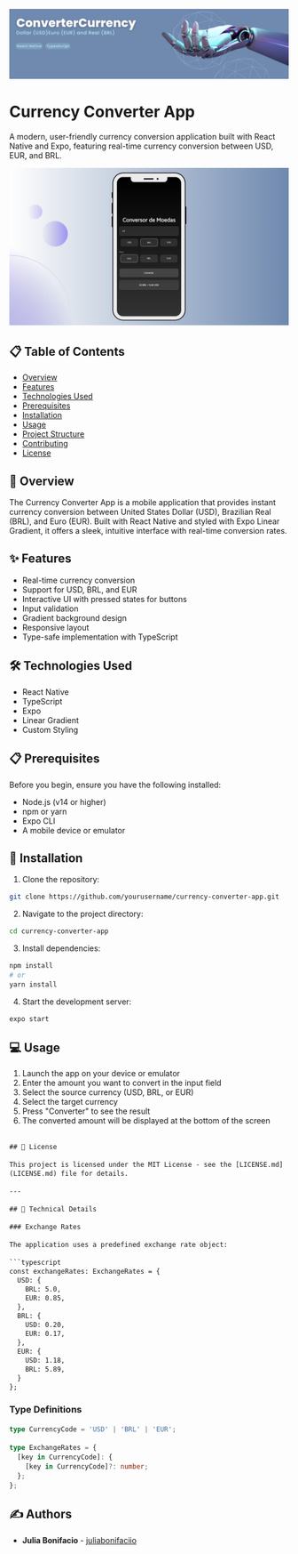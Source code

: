 ![Banner](./src/assets/images/banner.png)

# Currency Converter App

A modern, user-friendly currency conversion application built with React Native and Expo, featuring real-time currency conversion between USD, EUR, and BRL.

![Project Illustration](./src/assets/images/project-illustration.png)

## 📋 Table of Contents

- [Overview](#overview)
- [Features](#features)
- [Technologies Used](#technologies-used)
- [Prerequisites](#prerequisites)
- [Installation](#installation)
- [Usage](#usage)
- [Project Structure](#project-structure)
- [Contributing](#contributing)
- [License](#license)

## 🌟 Overview

The Currency Converter App is a mobile application that provides instant currency conversion between United States Dollar (USD), Brazilian Real (BRL), and Euro (EUR). Built with React Native and styled with Expo Linear Gradient, it offers a sleek, intuitive interface with real-time conversion rates.

## ✨ Features

- Real-time currency conversion
- Support for USD, BRL, and EUR
- Interactive UI with pressed states for buttons
- Input validation
- Gradient background design
- Responsive layout
- Type-safe implementation with TypeScript

## 🛠 Technologies Used

- React Native
- TypeScript
- Expo
- Linear Gradient
- Custom Styling

## 📋 Prerequisites

Before you begin, ensure you have the following installed:

- Node.js (v14 or higher)
- npm or yarn
- Expo CLI
- A mobile device or emulator

## 🚀 Installation

1. Clone the repository:
```bash
git clone https://github.com/yourusername/currency-converter-app.git
```

2. Navigate to the project directory:
```bash
cd currency-converter-app
```

3. Install dependencies:
```bash
npm install
# or
yarn install
```

4. Start the development server:
```bash
expo start
```

## 💻 Usage

1. Launch the app on your device or emulator
2. Enter the amount you want to convert in the input field
3. Select the source currency (USD, BRL, or EUR)
4. Select the target currency
5. Press "Converter" to see the result
6. The converted amount will be displayed at the bottom of the screen

```

## 📄 License

This project is licensed under the MIT License - see the [LICENSE.md](LICENSE.md) file for details.

---

## 🔧 Technical Details

### Exchange Rates

The application uses a predefined exchange rate object:

```typescript
const exchangeRates: ExchangeRates = {
  USD: {
    BRL: 5.0,
    EUR: 0.85,
  },
  BRL: {
    USD: 0.20,
    EUR: 0.17,
  },
  EUR: {
    USD: 1.18,
    BRL: 5.89,
  }
};
```

### Type Definitions

```typescript
type CurrencyCode = 'USD' | 'BRL' | 'EUR';

type ExchangeRates = {
  [key in CurrencyCode]: {
    [key in CurrencyCode]?: number;
  };
};
```

## ✍️ Authors

- **Julia Bonifacio** - [juliabonifaciio](https://github.com/juliabonifaciio)